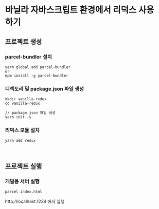 # 바닐라 자바스크립트 환경에서 리덕스 사용하기

## 프로젝트 생성

### parcel-bundler 설치 

```
yarn global add parcel-bundler
or
npm install -g parcel-bundler
```

### 디렉토리 및 package.json 파일 생성

```
mkdir vanilla-redux
cd vanilla-redux

// package.json 파일 생성 
yarn init -y 
```

### 리덕스 모듈 설치 

```
yarn add redux
```

<br>

## 프로젝트 실행

### 개발용 서버 실행

```
parcel index.html
```

http://localhost:1234 에서 실행  

